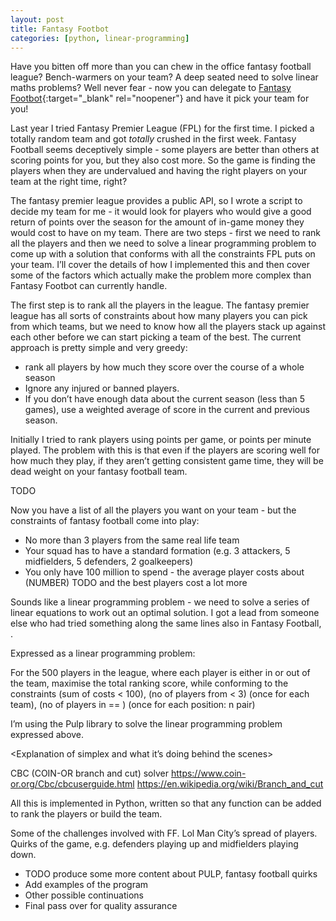 ```yaml
---
layout: post
title: Fantasy Footbot
categories: [python, linear-programming]
---
```


Have you bitten off more than you can chew in the office fantasy football league?
Bench-warmers on your team? A deep seated need to solve linear maths problems?  Well
never fear - now you can delegate to [Fantasy Footbot](https://github.com/rach-sharp/fantasy-footbot){:target="_blank" rel="noopener"}
and have it pick your team for you!

Last year I tried Fantasy Premier League (FPL) for the first time. I picked a totally
random team and got _totally_ crushed in the first week.
Fantasy Football seems deceptively simple - some players are better than others at
scoring points for you, but they also cost more. So the game is finding the players
when they are undervalued and having the right players on your team at the right time, right?

The fantasy premier league provides a public API, so I wrote a script to decide my
team for me - it would look for players who would give a good return of points over
the season for the amount of in-game money they would cost to have on my team. There are
two steps - first we need to rank all the players and then we need to solve a linear
programming problem to come up with a solution that conforms with all the constraints FPL puts on your team. I’ll
cover the details of how I implemented this and then cover some of the factors which
actually make the problem more complex than Fantasy Footbot can currently handle.

The first step is to rank all the players in the league. The fantasy premier league
has all sorts of constraints about how many players you can pick from which teams,
but we need to know how all the players stack up against each other before we can
start picking a team of the best. The current approach is pretty simple and very
greedy:

- rank all players by how much they score over the course of a whole season
- Ignore any injured or banned players.
- If you don’t have enough data about the current season (less than 5 games), use a 
  weighted average of score in the current and previous season.

Initially I tried to rank players using points per game, or points per minute
played. The problem with this is that even if the players are scoring well for how much
they play, if they aren’t getting consistent game time, they will be dead weight
on your fantasy football team.

<Example of ranking the players> TODO

Now you have a list of all the players you want on your team - but the constraints
of fantasy football come into play:

- No more than 3 players from the same real life team
- Your squad has to have a standard formation (e.g. 3 attackers, 5 midfielders, 5 defenders, 2 goalkeepers)
- You only have 100 million to spend - the average player costs about (NUMBER) TODO
  and the best players cost a lot more

Sounds like a linear programming problem - we need to solve a series of linear
equations to work out an optimal solution. I got a lead from someone else who had
tried something along the same lines also in Fantasy Football, <lead here>.

Expressed as a linear programming problem:

For the 500 players in the league, where each player is either in or out of the team, maximise the total ranking score, while conforming to the constraints (sum of costs < 100), (no of players from <team> < 3) (once for each team), (no of players in <position> == <n>) (once for each position: n pair)

I’m using the Pulp library to solve the linear programming problem expressed above.

<Explanation of simplex and what it’s doing behind the scenes>

CBC (COIN-OR branch and cut) solver https://www.coin-or.org/Cbc/cbcuserguide.html
https://en.wikipedia.org/wiki/Branch_and_cut

All this is implemented in Python, written so that any function can be added to rank the
players or build the team.

Some of the challenges involved with FF. Lol Man City’s spread of players.
Quirks of the game, e.g. defenders playing up and midfielders playing down.

- TODO produce some more content about PULP, fantasy football quirks
- Add examples of the program
- Other possible continuations
- Final pass over for quality assurance

